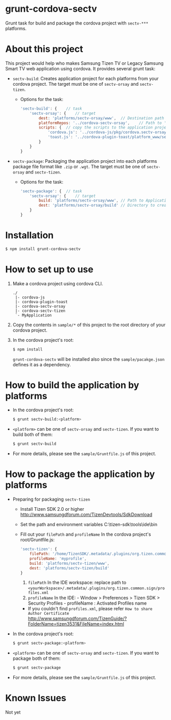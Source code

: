 # grunt-cordova-sectv
Grunt task for build and package the cordova project with `sectv-***` platforms.

# About this project
This project would help who makes Samsung Tizen TV or Legacy Samsung Smart TV web application using cordova.
It provides several grunt task:
* `sectv-build`: Creates application project for each platforms from your cordova project. The target must be one of `sectv-orsay` and `sectv-tizen`.
    * Options for the task:

        ```js
        'sectv-build': {    // task
            'sectv-orsay': {    // target
                dest: 'platforms/sectv-orsay/www',  // Destination path to create the application project.
                platformRepos: '../cordova-sectv-orsay',    // Path to 'sectv-***` cordova platform's repository.
                scripts: {  // copy the scripts to the application project. <destination>: <source>.
                    'cordova.js': '../cordova-js/pkg/cordova.sectv-orsay.js',
                    'toast.js': '../cordova-plugin-toast/platform_www/sectv-orsay/toast.js'
                }
            }
        }
        ```
* `sectv-package`: Packaging the application project into each platforms package file format like `.zip` or `.wgt`. The target must be one of `sectv-orsay` and `sectv-tizen`.
    * Options for the task:

        ```js
        'sectv-package': {  // task
            'sectv-orsay': {    // target
                build: 'platforms/sectv-orsay/www', // Path to Application project
                dest: 'platforms/sectv-orsay/build' // Directory to create the package
            }
        }
        ```

# Installation
```sh
$ npm install grunt-cordova-sectv
```

# How to set up to use
1. Make a cordova project using cordova CLI.

    ```
    ./
     |- cordova-js
     |- cordova-plugin-toast
     |- cordova-sectv-orsay
     |- cordova-sectv-tizen
     `- MyApplication
    ```

2. Copy the contents in `sample/*` of this project to the root directory of your cordova project.
3. In the cordova project's root:

    ```js
    $ npm install
    ```
    `grunt-cordova-sectv` will be installed also since the `sample/pacakge.json` defines it as a dependency.

# How to build the application by platforms
* In the cordova project's root:

    ```sh
    $ grunt sectv-build:<platform>
    ```

* `<platform>` can be one of `sectv-orsay` and `sectv-tizen`. If you want to build both of them:

    ```sh
    $ grunt sectv-build
    ```

* For more details, please see the `sample/Gruntfile.js` of this project.

# How to package the application by platforms
* Preparing for packaging `sectv-tizen`
    - Install Tizen SDK 2.0 or higher
        http://www.samsungdforum.com/TizenDevtools/SdkDownload
    - Set the path and environment variables
        C:\tizen-sdk\tools\ide\bin
    - Fill out your `filePath` and `profileName`
        In the cordova project's root/Gruntfile.js:

        ```js
        'sectv-tizen': {
            filePath: '/home/TizenSDK/.metadata/.plugins/org.tizen.common.sign/profiles.xml',
            profileName: 'myprofile',
            build: 'platforms/sectv-tizen/www',
            dest: 'platforms/sectv-tizen/build'
        }
        ```

        1. `filePath`
            In the IDE workspace:
                replace path to `<yourWorkspace>/.metadata/.plugins/org.tizen.common.sign/profiles.xml`
        2. `profileName`
            In the IDE:
                - Window > Preferences > Tizen SDK > Security Profiles
                - profileName : Activated Profiles name
        - If you couldn't find `profiles.xml`, please refer `How to share Author Certificate` 
            http://www.samsungdforum.com/TizenGuide/?FolderName=tizen3531&FileName=index.html
 
* In the cordova project's root:

    ```sh
    $ grunt sectv-package:<platform>
    ```

* `<platform>` can be one of `sectv-orsay` and `sectv-tizen`. If you want to package both of them:
    ```sh
    $ grunt sectv-package
    ```
* For more details, please see the `sample/Gruntfile.js` of this project.

# Known Issues
Not yet
